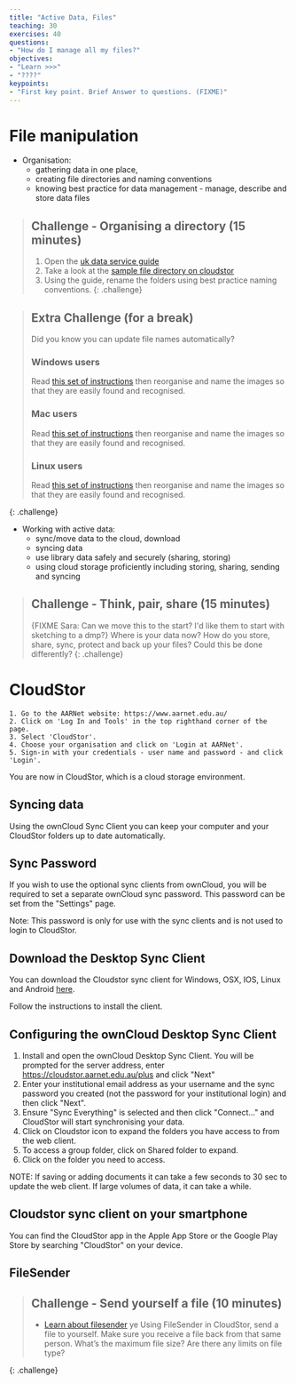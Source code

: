 ```yaml
---
title: "Active Data, Files"
teaching: 30
exercises: 40
questions:
- "How do I manage all my files?"
objectives:
- "Learn >>>"
- "????"
keypoints:
- "First key point. Brief Answer to questions. (FIXME)"
---
```


# File manipulation

* Organisation:
    * gathering data in one place,
    * creating file directories and naming conventions
    * knowing best practice for data management - manage, describe and store data files

> ## Challenge - Organising a directory (15 minutes)
> 
> 1. Open the [uk data service guide](https://www.ukdataservice.ac.uk/media/440281/formattingorganising.pdf)
> 2. Take a look at the [sample file directory on cloudstor](https://cloudstor.aarnet.edu.au/plus/s/DvGaUjzWoOe7lTN)
> 3. Using the guide, rename the folders using best practice naming conventions.
{: .challenge}

> ## Extra Challenge (for a break)
>
> Did you know you can update file names automatically?
>
> ### Windows users
>
> Read [this set of instructions](https://www.howtogeek.com/111859/how-to-batch-rename-files-in-windows-4-ways-to-rename-multiple-files/) then reorganise and name the images so that they are easily found and recognised.
>
> ### Mac users
>
> Read [this set of instructions](https://www.imore.com/how-rename-multiple-files-once-mac) then reorganise and name the images so that they are easily found and recognised.
>
> ### Linux users
>
>Read [this set of instructions](https://linuxize.com/post/how-to-rename-files-in-linux/) then reorganise and name the images so that they are easily found and recognised.
>
{: .challenge}


* Working with active data:
    * sync/move data to the cloud, download
    * syncing data
    * use library data safely and securely (sharing, storing)
    * using cloud storage proficiently including storing, sharing, sending and syncing

> ## Challenge - Think, pair, share (15 minutes)
>
> {FIXME Sara: Can we move this to the start? I'd like them to start with sketching to a dmp?}
> Where is your data now? How do you store, share, sync, protect and back up your files? Could this be done differently?
{: .challenge}

# CloudStor
    1. Go to the AARNet website: https://www.aarnet.edu.au/
    2. Click on 'Log In and Tools' in the top righthand corner of the page.
    3. Select 'CloudStor'.
    4. Choose your organisation and click on 'Login at AARNet'.
    5. Sign-in with your credentials - user name and password - and click 'Login'.  

You are now in CloudStor, which is a cloud storage environment.

## Syncing data
Using the ownCloud Sync Client you can keep your computer and your CloudStor folders up to date automatically.

## Sync Password

If you wish to use the optional sync clients from ownCloud, you will be required to set a separate ownCloud sync password. This password can be set from the "Settings" page.

Note: This password is only for use with the sync clients and is not used to login to CloudStor.

## Download the Desktop Sync Client

You can download the Cloudstor sync client for Windows, OSX, IOS, Linux and Android [here](https://cloudstor.aarnet.edu.au/client-download/).

Follow the instructions to install the client.

## Configuring the ownCloud Desktop Sync Client

  1. Install and open the ownCloud Desktop Sync Client. You will be prompted for the server address, enter https://cloudstor.aarnet.edu.au/plus and click "Next"
  2. Enter your institutional email address as your username and the sync password you created (not the password for your institutional login) and then click "Next".
  3. Ensure "Sync Everything" is selected and then click "Connect..." and CloudStor will start synchronising your data.
  4. Click on Cloudstor icon to expand the folders you have access to from the web client.
  5. To access a group folder, click on Shared folder to expand.
  6. Click on the folder you need to access.

NOTE: If saving or adding documents it can take a few seconds to 30 sec to update the web client. If large volumes of data, it can take a while.

## Cloudstor sync client on your smartphone

You can find the CloudStor app in the Apple App Store or the Google Play Store by searching "CloudStor" on your device.

## FileSender



> ## Challenge - Send yourself a file (10 minutes)
>
> * [Learn about filesender](https://support.aarnet.edu.au/hc/en-us/sections/115000260773-CloudStor-FileSender)
>ye
> Using FileSender in CloudStor, send a file to yourself. Make sure you receive a file back from that same person. What’s the maximum file size? Are there any limits on file type?
>
{: .challenge}
